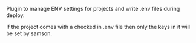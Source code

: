 Plugin to manage ENV settings for projects and write .env files during deploy.

If the project comes with a checked in .env file then only the keys in it will be set by samson.

